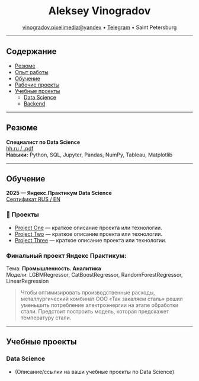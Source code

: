 <h1 align="center">Aleksey Vinogradov</h1>
<p align="center">
  <a href="mailto:vinogradov.pixelimedia@yandex">vinogradov.pixelimedia@yandex</a> •
  <a href="https://t.me/aleks_vinogradov">Telegram</a> •
  Saint Petersburg
</p>

---

## Содержание
- [Резюме](#резюме)
- [Опыт работы](#опыт-работы)
- [Обучение](#обучение)
- [Рабочие проекты](#рабочие-проекты)
- [Учебные проекты](#учебные-проекты)
    - [Data Science](#data-science)
    - [Backend](#backend)

---

## Резюме

**Специалист по Data Science**  
[hh.ru / .pdf](#)  
**Навыки:** Python, SQL, Jupyter, Pandas, NumPy, Tableau, Matplotlib 

---

## Обучение

**2025 — Яндекс.Практикум Data Science**  
[Сертификат RUS / EN](#)

### 🚀 Проекты

- [Project One](https://github.com/aleks-vinogradov/project-one) — краткое описание проекта или технологии.
- [Project Two](https://github.com/aleks-vinogradov/project-two) — краткое описание проекта или технологии.
- [Project Three](https://github.com/aleks-vinogradov/project-three) — краткое описание проекта или технологии.
  
### Финальный проект Яндекс Практикум:  
Тема: **Промышленность. Аналитика**  
Модели: LGBMRegressor, CatBoostRegressor, RandomForestRegressor, LinearRegression

> Чтобы оптимизировать производственные расходы, металлургический комбинат ООО «Так закаляем сталь» решил уменьшить потребление электроэнергии на этапе обработки стали. Предстоит построить модель, которая предскажет температуру стали.


---

## Учебные проекты

### Data Science
- (Описание/ссылки на ваши учебные проекты по Data Science)
